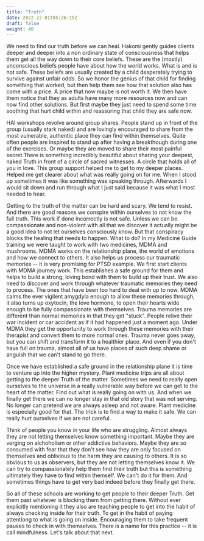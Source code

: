 ```yaml
---
title: "Truth"
date: 2022-22-01T05:26:15Z
draft: false
weight: 40
---
```

We need to find our truth before we can heal. Hakomi gently guides clients deeper and deeper into a non ordinary state of consciousness that helps them get all the way down to their core beliefs. These are the (mostly) unconscious beliefs people have about how the world works. What is and is not safe. These beliefs are usually created by a child desperately trying to survive against unfair odds. So we honor the genius of that child for finding something that worked, but then help them see how that solution also has come with a price. A price that now maybe is not worth it. We then have them notice that they as adults have many more resources now and can now find other solutions. But first maybe they just need to spend some time soothing that hurt child within and reassuring that child they are safe now.

HAI workshops revolve around group shares. People stand up in front of the group (usually stark naked) and are lovingly encouraged to share from the most vulnerable, authentic place they can find within themselves. Quite often people are inspired to stand up after having a breakthough during one of the exercises. Or maybe they are moved to share their most painful secret.There is something incredibly beautiful about sharing your deepest, naked Truth in front of a circle of sacred witnesses. A circle that holds all of you in love. This group support helped me to get to my deeper places. Helped me get clearer about what was really going on for me. When I stood up sometimes it was like something was speaking through. Afterwards I would sit down and run through what I just said because it was what I most needed to hear.

Getting to the truth of the matter can be hard and scary. We tend to resist. And there are good reasons we conspire within ourselves to not know the full truth. This work if done incorrectly is not safe. Unless we can be compassionate and non-violent with all that we discover it actually might be a good idea to not let ourselves consciously know. But that conspiracy blocks the healing that needs to happen. What to do? In my Medicine Guide training we were taught to work with two medicines, MDMA and mushrooms. MDMA works on the relationship plane, the world of emotions and how we connect to others. It also helps us process our traumatic memories -- it is very promising for PTSD example. We first start clients with MDMA journey work. This establishes a safe ground for them and helps to build a strong, loving bond with them to build up their trust. We also need to discover and work through whatever traumatic memories they need to process. The ones that have been too hard to deal with up to now. MDMA calms the ever vigilent amygdyla enough to allow these memories through, it also turns up oxytocin, the love hormone, to open their hearts wide enough to be fully compassionate with themselves. Trauma memories are different than normal memories in that they get "stuck". People relive their war incident or car accident as if it had happened just a moment ago. Under MDMA they get the opportunity to work through these memories with their therapist and convert them to more normal ones. Trauma never goes away, but you can shift and transform it to a healthier place. And even if you don't have full on trauma, almost all of us have places of such deep shame or anguish that we can't stand to go there.

Once we have established a safe ground in the relationship plane it is time to venture up into the higher mystery. Plant medicine trips are all about getting to the deeper Truth of the matter. Sometimes we need to really open ourselves to the universe in a really vulnerable way before we can get to the heart of the matter. Find out what is really going on with us. And when we finally get there we can no longer stay in that old story that was not serving. No longer can pretend we are always asleep and not aware. Plant medicine is especially good for that. The trick is to find a way to make it safe. We can really hurt ourselves if we are not careful.

Think of people you know in your life who are struggling. Almost always they are not letting themselves know something important. Maybe they are verging on alchoholism or other addictive behaviors. Maybe they are so consumed with fear that they don't see how they are only focused on themselves and oblivious to the harm they are causing to others. It is so obvious to us as observers, but they are not letting themselves know it. We can try to compassionately help them find their truth but this is something ultimately they have to find within themself.  We can't do it for them. And sometimes things have to get very bad indeed before they finally get there.

So all of these schools are working to get people to their deeper Truth. Get them past whatever is blocking them from getting there. Without ever explicitly mentioning it they also are teaching people to get into the habit of always checking inside for their truth. To get in the habit of paying attentiong to what is going on inside. Encouraging them to take frequent pauses to check in with themselves. There is a name for this practice -- it is call mindfulness. Let's talk about that next.
